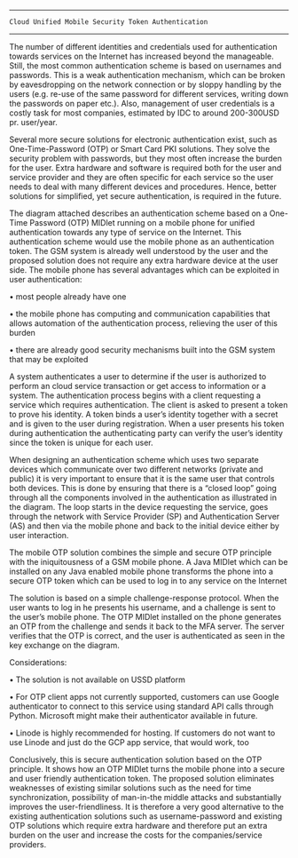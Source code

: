 ******************************************************

    Cloud Unified Mobile Security Token Authentication 
    
******************************************************

The number of different identities and credentials used for authentication towards services on the Internet has increased beyond the manageable. Still, the most common authentication scheme is based on usernames and passwords. This is a weak authentication mechanism, which can be broken by eavesdropping on the network connection or by sloppy handling by the users (e.g. re-use of the same password for different services, writing down the passwords on paper etc.). Also, management of user credentials is a costly task for most companies, estimated by IDC to around 200-300USD pr. user/year. 

Several more secure solutions for electronic authentication exist, such as One-Time-Password (OTP) or Smart Card PKI solutions. They solve the security problem with passwords, but they most often increase the burden for the user. Extra hardware and software is required both for the user and service provider and they are often specific for each service so the user needs to deal with many different devices and procedures. Hence, better solutions for simplified, yet secure authentication, is required in the future.

The diagram attached describes an authentication scheme based on a One-Time Password (OTP) MIDlet running on a mobile phone for unified authentication towards any type of service on the Internet. This authentication scheme would use the mobile phone as an authentication token. The GSM system is already well understood by the user and the proposed solution does not require any extra hardware device at the user side. The mobile phone has several advantages which can be exploited in user authentication:

• most people already have one

• the mobile phone has computing and communication capabilities that allows automation of the authentication process, relieving the user of this burden

• there are already good security mechanisms built into the GSM system that may be exploited

A system authenticates a user to determine if the user is authorized to perform an cloud service transaction or get access to information or a system. The authentication process begins with a client requesting a service which requires authentication. The client is asked to present a token to prove his identity. A token binds a user’s identity together with a secret and is given to the user during registration. When a user presents his token during authentication the authenticating party can verify the user’s identity since the token is unique for each user. 

When designing an authentication scheme which uses two separate devices which communicate over two different networks (private and public) it is very important to ensure that it is the same user that controls both devices. This is done by ensuring that there is a “closed loop” going through all the components involved in the authentication as illustrated in the diagram. The loop starts in the device requesting the service, goes through the network with Service Provider (SP) and Authentication Server (AS) and then via the mobile phone and back to the initial device either by user interaction. 

The mobile OTP solution combines the simple and secure OTP principle with the iniquitousness of a GSM mobile phone. A Java MIDlet which can be installed on any Java enabled mobile phone transforms the phone into a secure OTP token which can be used to log in to any service on the Internet

The solution is based on a simple challenge-response protocol. When the user wants to log in he presents his username, and a challenge is sent to the user’s mobile phone. The OTP MIDlet installed on the phone generates an OTP from the challenge and sends it back to the MFA server. The server verifies that the OTP is correct, and the user is authenticated as seen in the key exchange on the diagram.

Considerations:

• The solution is not available on USSD platform

• For OTP client apps not currently supported, customers can use Google authenticator to connect to this service using standard API calls through Python. Microsoft might make their authenticator available in future.

• Linode is highly recommended for hosting. If customers do not want to use Linode and just do the GCP app service, that would work, too

Conclusively, this is secure authentication solution based on the OTP principle. It shows how an OTP MIDlet turns the mobile phone into a secure and user friendly authentication token. The proposed solution eliminates weaknesses of existing similar solutions such as the need for time synchronization, possibility of man-in-the middle attacks and substantially improves the user-friendliness. It is therefore a very good alternative to the existing authentication solutions such as username-password and existing OTP solutions which require extra hardware and therefore put an extra burden on the user and increase the costs for the companies/service providers.
